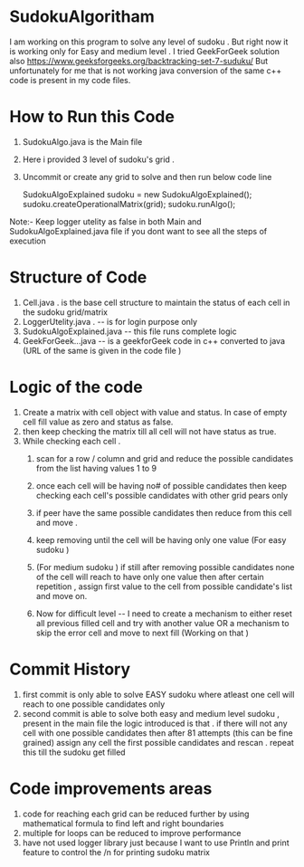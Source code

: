 # SudokuAlgoritham
I am working on this program to solve any level of sudoku . But right now it is working only for Easy and medium level . 
I tried GeekForGeek solution also 
https://www.geeksforgeeks.org/backtracking-set-7-suduku/
But unfortunately for me that is not working 
java conversion of the same c++ code is present in my code files.

# How to Run this Code 
1. SudokuAlgo.java is the Main file 
2. Here i provided 3 level of sudoku's grid .
3. Uncommit or create any grid to solve  and then run below code line 

      SudokuAlgoExplained sudoku = new SudokuAlgoExplained();
      sudoku.createOperationalMatrix(grid);
      sudoku.runAlgo();
     
Note:- Keep logger utelity as false in both Main and SudokuAlgoExplained.java file  if you dont want to see all the steps of execution 

# Structure of Code
1. Cell.java . is the base cell structure to maintain the status of each cell in the sudoku grid/matrix 
2. LoggerUtelity.java . -- is for login purpose only 
3. SudokuAlgoExplained.java  --  this file runs complete logic 
4. GeekForGeek...java  -- is a geekforGeek code in c++ converted to java  (URL of the same is given in the code file )

# Logic of the code
1. Create a matrix with cell object with value and status. In case of empty cell fill value as zero and status as false.
2. then keep checking the matrix till all cell will not have status as true.
3. While checking each cell . 
    1. scan for a row / column and grid and reduce the possible candidates from the list having values 1 to 9 
    2. once each cell will be having no# of possible candidates then keep checking each cell's possible candidates with other grid pears only 
    3. if peer have the same possible candidates then reduce from this cell and move . 
    4.  keep removing until the cell will be having only one value  (For easy sudoku )
    
    5. (For medium sudoku ) if still after removing possible candidates none of the cell will reach to have only one value then after certain repetition , assign first value to the cell from possible candidate's list  and move on.
    
    6. Now for difficult level -- I need to create a mechanism to either reset all previous filled cell and try with another value OR a mechanism to skip the error cell and move to next fill (Working on that )
    
# Commit History 
1. first commit is only able to solve EASY sudoku where atleast one cell will reach to one possible candidates only 
2.  second commit is able to solve both easy and medium level sudoku , present in the main file 
  the logic introduced is that . if there will not any cell with one possible candidates then after 81 attempts (this can be fine grained) assign any cell the first possible candidates and rescan . repeat this till the sudoku get filled 
  
# Code improvements areas 
1.  code for reaching each grid can be reduced further by using mathematical formula to find left and right boundaries 
2.  multiple for loops can be reduced to improve performance 
3.  have not used logger library just because I want to use Println and print feature to control the /n for printing sudoku matrix 
